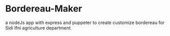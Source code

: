 # Bordereau-Maker
a nodeJs app with express and puppeter to create customize bordereau for Sidi Ifni agriculture department
